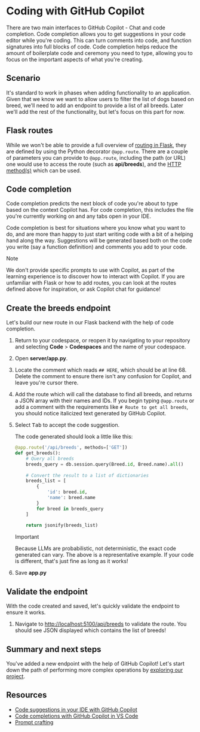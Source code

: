# Coding with GitHub Copilot

There are two main interfaces to GitHub Copilot - Chat and code completion. Code completion allows you to get suggestions in your code editor while you're coding. This can turn comments into code, and function signatures into full blocks of code. Code completion helps reduce the amount of boilerplate code and ceremony you need to type, allowing you to focus on the important aspects of what you're creating.

## Scenario

It's standard to work in phases when adding functionality to an application. Given that we know we want to allow users to filter the list of dogs based on breed, we'll need to add an endpoint to provide a list of all breeds. Later we'll add the rest of the functionality, but let's focus on this part for now.

## Flask routes

While we won't be able to provide a full overview of [routing in Flask](https://flask.palletsprojects.com/en/stable/quickstart/#routing), they are defined by using the Python decorator `@app.route`. There are a couple of parameters you can provide to `@app.route`, including the path (or URL) one would use to access the route (such as **api/breeds**), and the [HTTP method(s)](https://www.w3schools.com/tags/ref_httpmethods.asp) which can be used.

## Code completion

Code completion predicts the next block of code you're about to type based on the context Copilot has. For code completion, this includes the file you're currently working on and any tabs open in your IDE.

Code completion is best for situations where you know what you want to do, and are more than happy to just start writing code with a bit of a helping hand along the way. Suggestions will be generated based both on the code you write (say a function definition) and comments you add to your code.

> [!NOTE]
> We don't provide specific prompts to use with Copilot, as part of the learning experience is to discover how to interact with Copilot. If you are unfamiliar with Flask or how to add routes, you can look at the routes defined above for inspiration, or ask Copilot chat for guidance!

## Create the breeds endpoint

Let's build our new route in our Flask backend with the help of code completion.

1. Return to your codespace, or reopen it by navigating to your repository and selecting **Code** > **Codespaces** and the name of your codespace.
2. Open **server/app.py**.
3. Locate the comment which reads `## HERE`, which should be at line 68. Delete the comment to ensure there isn't any confusion for Copilot, and leave you're cursor there.
4. Add the route which will call the database to find all breeds, and returns a JSON array with their names and IDs. If you begin typing `@app.route` or add a comment with the requirements like `# Route to get all breeds`, you should notice italicized text generated by GitHub Copilot.
5. Select <kbd>Tab</kbd> to accept the code suggestion.
    
    The code generated should look a little like this:

    ```python
    @app.route('/api/breeds', methods=['GET'])
    def get_breeds():
        # Query all breeds
        breeds_query = db.session.query(Breed.id, Breed.name).all()
        
        # Convert the result to a list of dictionaries
        breeds_list = [
            {
                'id': breed.id,
                'name': breed.name
            }
            for breed in breeds_query
        ]
        
        return jsonify(breeds_list)
    ```

    > [!IMPORTANT]
    > Because LLMs are probabilistic, not deterministic, the exact code generated can vary. The above is a representative example. If your code is different, that's just fine as long as it works!

6. Save **app.py**


## Validate the endpoint

With the code created and saved, let's quickly validate the endpoint to ensure it works.

1. Navigate to [http://localhost:5100/api/breeds](http://localhost:5100/api/breeds) to validate the route. You should see JSON displayed which contains the list of breeds!

## Summary and next steps

You've added a new endpoint with the help of GitHub Copilot! Let's start down the path of performing more complex operations by [exploring our project](./2-explore-project.md).

## Resources

- [Code suggestions in your IDE with GitHub Copilot](https://docs.github.com/en/copilot/using-github-copilot/getting-code-suggestions-in-your-ide-with-github-copilot)
- [Code completions with GitHub Copilot in VS Code](https://code.visualstudio.com/docs/copilot/ai-powered-suggestions)
- [Prompt crafting](https://code.visualstudio.com/docs/copilot/prompt-crafting)
